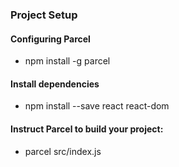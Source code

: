 ### Project Setup

#### Configuring Parcel

- npm install -g parcel

#### Install dependencies

- npm install --save react react-dom

#### Instruct Parcel to build your project:

- parcel src/index.js
